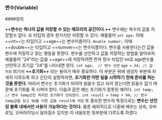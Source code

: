 ### 변수(Variable)

####정의

**++변수는 하나의 값을 저장할 수 있는 메모리의 공간이다.++**
변수에는 복수의 값을 저장할수 없다. 또 타입의 경우 한가지만 저장할 수 있다. 
예를들어 `int age;` 이때 ++int++는 타입이고 ++age++는 변수이름이다. `double number;` 이때 ++double++는 타입이고 ++numver++는 변수이름이다.
변수를 사용한다는건 값을 변수에 저장하고 읽는 행동을 뜻한다. 변수를 선언하고 값을 저장하는 방법을 알아보자. 예를들어 "24"라는 값을 ++age++에 저장하려면 먼저 정수 타입인 int로 age변수를 선언하고 초기값 "24"를 나타내면 된다.
`int age;  // 변수 선언`
`age = 24; // 값 저장`
여기서 **++초기화++** 라는 용어가 매우 중요하다. 이 부분은 뒤에 생성자 부분에 자세히 다루도록 하고 간단히 설명하자면, **초기화란 어떤 일을 시작하기 전에 준비를 하는것을 뜻한다**. 따라서 변수는 초기화가 되어야 읽을수 있고 되지 않는다면 읽을수 없기 때문에 초기화를 꼭 시켜야 한다.
다음과 같은 예는 초기화가 잘못된 예이다.
`int temp; // 변수 temp선언 하지만 초기화가 안되었다.`
`int result = temp + 94; // 변수 temp값을 읽고 94를 더한 값을 result에 저장`
또 중요한 변수의 특징으로는 **변수는 선언된 블록 내에서만 사용이 가능하다는 것이다.** 
물론 예외적으로 나중에 배우는 상속, 오버로딩, 오버라이딩시 달라질수 있지만 이 내용또한 뒷부분에 다루도록 하겠다. 